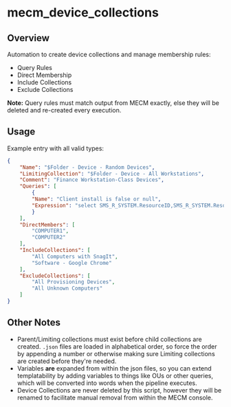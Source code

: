 # mecm_device_collections

## Overview 

Automation to create device collections and manage membership rules:
* Query Rules
* Direct Membership
* Include Collections
* Exclude Collections

**Note:** Query rules must match output from MECM exactly, else they will be deleted and re-created every execution.

## Usage

Example entry with all valid types:

```json
{
    "Name": "$Folder - Device - Random Devices",
    "LimitingCollection": "$Folder - Device - All Workstations",
    "Comment": "Finance Workstation-Class Devices",
    "Queries": [
        {
        "Name": "Client install is false or null",
        "Expression": "select SMS_R_SYSTEM.ResourceID,SMS_R_SYSTEM.ResourceType,SMS_R_SYSTEM.Name,SMS_R_SYSTEM.SMSUniqueIdentifier,SMS_R_SYSTEM.ResourceDomainORWorkgroup,SMS_R_SYSTEM.Client from sms_r_system where Client = 0 or Client is null"
        }
    ],
    "DirectMembers": [
        "COMPUTER1",
        "COMPUTER2"
    ],
    "IncludeCollections": [
        "All Computers with SnagIt",
        "Software - Google Chrome"
    ],
    "ExcludeCollections": [
        "All Provisioning Devices",
        "All Unknown Computers"
    ]
}
```
## Other Notes

* Parent/Limiting collections must exist before child collections are created.  `.json` files are loaded in alphabetical order, so force the order by appending a number or otherwise making sure Limiting collections are created before they're needed.
* Variables **are** expanded from within the json files, so you can extend templatability by adding variables to things like OUs or other queries, which will be converted into words when the pipeline executes.
* Device Collections are never deleted by this script, however they will be renamed to facilitate manual removal from within the MECM console.